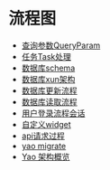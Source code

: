 # 流程图

<!-- links begin -->

- [查询参数QueryParam](查询参数QueryParam.md)
- [任务Task处理](任务Task处理.md)
- [数据库schema](数据库schema.md)
- [数据库xun架构](数据库xun架构.md)
- [数据库更新流程](数据库更新流程.md)
- [数据库读取流程](数据库读取流程.md)
- [用户登录流程会话](用户登录流程会话.md)
- [自定义widget](自定义widget.md)
- [api请求过程](api请求过程.md)
- [yao migrate](yao%20migrate.md)
- [Yao 架构概览](Yao%20架构概览.md)
<!-- links end -->
